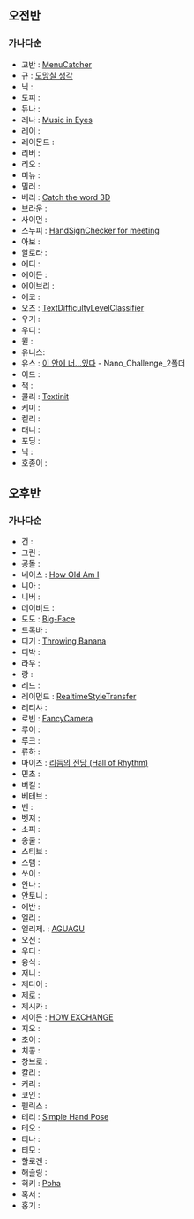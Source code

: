 
## 오전반
### 가나다순

* 고반 : [MenuCatcher](https://github.com/Gobans/NC2_MenuCatcher)
* 규 : [도망칠 생각](https://github.com/kyustudyo/zombie_run_game)
* 닉 : 
* 도피 : 
* 듀나 : 
* 레나 : [Music in Eyes](https://github.com/lenamin/MusicInEyes)
* 레이 : 
* 레이몬드 : 
* 리버 : 
* 리오 : 
* 미뉴 : 
* 밀러 : 
* 베리 : [Catch the word 3D](https://github.com/vveryberry/NC2-Catch-the-word-3D)
* 브라운 : 
* 사이먼 : 
* 스누피 : [HandSignChecker for meeting](https://github.com/skycat0212/NanoChanllenge2)
* 아보 : 
* 알로라 : 
* 에디 : 
* 에이든 : 
* 에이브리 : 
* 에코 : 
* 오즈 : [TextDifficultyLevelClassifier](https://github.com/glitterer/NC2-TextDifficultyLevelClassifier)
* 우기 : 
* 우디 : 
* 윌 : 
* 유니스: 
* 유스 : [이 안에 너...있다](https://github.com/kimscastle/Nano_Challenge_1) - Nano_Challenge_2폴더
* 이드 : 
* 잭 : 
* 콜리 : [Textinit](https://github.com/SohyeonKim-dev/Textinit/)
* 케미 : 
* 켈리 : 
* 태니 : 
* 포딩 : 
* 닉 : 
* 호종이 : 




## 오후반
### 가나다순

* 건 : 
* 그린 : 
* 공돌 : 
* 네이스 : [How Old Am I](https://github.com/JungYunseong/NC2-Neis-AgeEstimation)
* 니아 : 
* 니버 : 
* 데이비드 : 
* 도도 : [Big-Face](https://github.com/commitcomplete/Nano-BigFace)
* 드록바 : 
* 디기 : [Throwing Banana](https://github.com/pagh2322/ARKit_Game)
* 디박 : 
* 라우 : 
* 랑 : 
* 레드 : 
* 레이먼드 : [RealtimeStyleTransfer](https://github.com/DeveloperAcademy-POSTECH/NC2_RealtimeStyleTransfer.git)
* 레티샤 : 
* 로빈 : [FancyCamera](https://github.com/minjae9610/FancyCamera)
* 루이 : 
* 루크 : 
* 류하 : 
* 마이즈 : [리듬의 전당 (Hall of Rhythm)](https://github.com/DeveloperAcademy-POSTECH/NC2-Mize-HallofRhythm)
* 민초 : 
* 버킬 : 
* 베테브 : 
* 벤 : 
* 벳져 : 
* 소피 : 
* 송쿨 : 
* 스티브 : 
* 스템 : 
* 쏘이 : 
* 안나 : 
* 안토니 : 
* 에반 : 
* 엘리 : 
* 엘리제. : [AGUAGU](https://github.com/jeong-hyeonHwang/AGUAGU)
* 오션 : 
* 우디 : 
* 융식 : 
* 저니 : 
* 제다이 :
* 제로 : 
* 제시카 : 
* 제이든 : [HOW EXCHANGE](https://github.com/jayden000106/NC2-HOW-EXCHANGE)
* 지오 : 
* 초이 : 
* 치콩 : 
* 창브로 : 
* 칼리 : 
* 커리 : 
* 코인 : 
* 펠릭스 :
* 테리 : [Simple Hand Pose](https://github.com/terry-koo/SimpleHandPose)
* 테오 : 
* 티나 : 
* 티모 : 
* 할로겐 : 
* 해츨링 : 
* 혀키 : [Poha](https://github.com/DevLuce/Poha)
* 혹서 : 
* 홍기 : 




